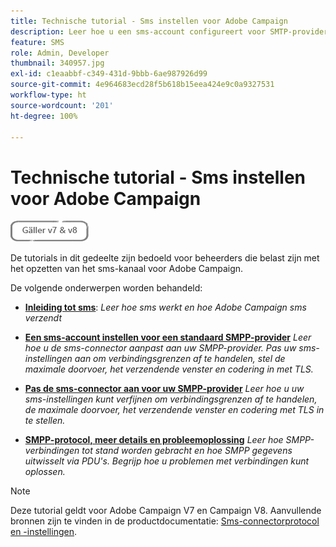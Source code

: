 ```yaml
---
title: Technische tutorial - Sms instellen voor Adobe Campaign
description: Leer hoe u een sms-account configureert voor SMTP-providers en hoe u de configuratie analyseert en problemen oplost.
feature: SMS
role: Admin, Developer
thumbnail: 340957.jpg
exl-id: c1eaabbf-c349-431d-9bbb-6ae987926d99
source-git-commit: 4e964683ecd28f5b618b15eea424e9c0a9327531
workflow-type: ht
source-wordcount: '201'
ht-degree: 100%

---
```


# Technische tutorial - Sms instellen voor Adobe Campaign

![Geldt voor V7 en V8](../assets/V7-V8-stamp.png)

De tutorials in dit gedeelte zijn bedoeld voor beheerders die belast zijn met het opzetten van het sms-kanaal voor Adobe Campaign.

De volgende onderwerpen worden behandeld:

* **[Inleiding tot sms](/help/tutorial-sms/introduction-to-sms.md)**:
  *Leer hoe sms werkt en hoe Adobe Campaign sms verzendt*

* **[Een sms-account instellen voor een standaard SMPP-provider](/help/tutorial-sms/set-up-account-for-standard-smpp-provider.md)**
  *Leer hoe u de sms-connector aanpast aan uw SMPP-provider. Pas uw sms-instellingen aan om verbindingsgrenzen af te handelen, stel de maximale doorvoer, het verzendende venster en codering in met TLS.*

* **[Pas de sms-connector aan voor uw SMPP-provider](/help/tutorial-sms/adapt-sms-connector-to-smpp-provider.md)**
  *Leer hoe u uw sms-instellingen kunt verfijnen om verbindingsgrenzen af te handelen, de maximale doorvoer, het verzendende venster en codering met TLS in te stellen.*

* **[SMPP-protocol, meer details en probleemoplossing](/help/tutorial-sms/smpp-deep-dive-and-troubleshooting.md)**
  *Leer hoe SMPP-verbindingen tot stand worden gebracht en hoe SMPP gegevens uitwisselt via PDU&#39;s. Begrijp hoe u problemen met verbindingen kunt oplossen.*

>[!NOTE]
>
>Deze tutorial geldt voor Adobe Campaign V7 en Campaign V8. Aanvullende bronnen zijn te vinden in de productdocumentatie: [Sms-connectorprotocol en -instellingen](https://experienceleague.adobe.com/docs/campaign-classic/using/sending-messages/sending-messages-on-mobiles/sms-protocol.html?lang=nl#sending-messages).
